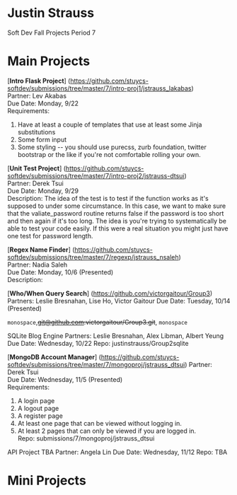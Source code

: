 Justin Strauss
==============
Soft Dev Fall Projects Period 7

# Main Projects

[**Intro Flask Project**] (https://github.com/stuycs-softdev/submissions/tree/master/7/intro-proj1/jstrauss_lakabas)  
Partner: Lev Akabas  
Due Date: Monday, 9/22  
Requirements:  
1. Have at least a couple of templates that use at least some Jinja substitutions  
2. Some form input  
3. Some styling -- you should use purecss, zurb foundation, twitter bootstrap or the like if you're not comfortable rolling your own.  

[**Unit Test Project**] (https://github.com/stuycs-softdev/submissions/tree/master/7/intro-proj2/jstrauss-dtsui)  
Partner: Derek Tsui  
Due Date: Monday, 9/29  
Description: The idea of the test is to test if the function works as it's supposed to under some circumstance. In this case, we want to make sure that the valiate_password routine returns false if the password is too short and then again if it's too long. The idea is you're trying to systematically be able to test your code easily. If this were a real situation you might just have one test for password length.  

[**Regex Name Finder**] (https://github.com/stuycs-softdev/submissions/tree/master/7/regexp/jstrauss_nsaleh)  
Partner: Nadia Saleh  
Due Date: Monday, 10/6 (Presented)  
Description: 

[**Who/When Query Search**] (https://github.com/victorgaitour/Group3)
Partners: Leslie Bresnahan, Lise Ho, Victor Gaitour
Due Date: Tuesday, 10/14 (Presented)

`monospace`,~~git@github.com:victorgaitour/Group3.git~~, `monospace`

SQLite Blog Engine
Partners: Leslie Bresnahan, Alex Libman, Albert Yeung
Due Date: Wednesday, 10/22
Repo: justinstrauss/Group2sqlite

[**MongoDB Account Manager**]  (https://github.com/stuycs-softdev/submissions/tree/master/7/mongoproj/jstrauss_dtsui)
Partner: Derek Tsui  
Due Date: Wednesday, 11/5 (Presented)  
Requirements:  
1. A login page  
2. A logout page  
3. A register page  
4. At least one page that can be viewed without logging in.  
5. At least 2 pages that can only be viewed if you are logged in.  
Repo: submissions/7/mongoproj/jstrauss_dtsui

API Project TBA
Partner: Angela Lin
Due Date: Wednesday, 11/12
Repo: TBA

# Mini Projects
